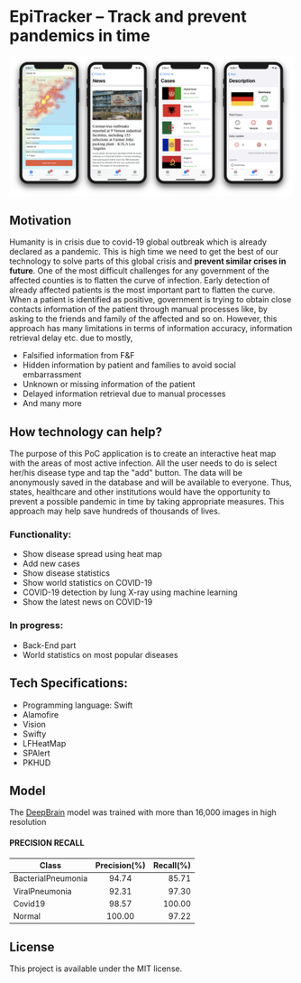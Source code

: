 # EpiTracker – Track and prevent pandemics in time 
![Screenshot](screen.png?raw=true "Title")

## Motivation
Humanity is in crisis due to covid-19 global outbreak which is already declared as a pandemic. This is high time we need to get the best of our technology to solve parts of this global crisis and **prevent similar crises in future**. One of the most difficult challenges for any government of the affected counties is to flatten the curve of infection. Early detection of already affected patients is the most important part to flatten the curve. When a patient is identified as positive, government is trying to obtain close contacts information of the patient through manual processes like, by asking to the friends and family of the affected and so on. However, this approach has many limitations in terms of information accuracy, information retrieval delay etc. due to mostly,

* Falsified information from F&F
* Hidden information by patient and families to avoid social embarrassment
* Unknown or missing information of the patient
* Delayed information retrieval due to manual processes
* And many more

## How technology can help?
The purpose of this PoC application is to create an interactive heat map with the areas of most active infection. All the user needs to do is select her/his disease type and tap the "add" button. The data will be anonymously saved in the database and will be available to everyone. Thus, states, healthcare and other institutions would have the opportunity to prevent a possible pandemic in time by taking appropriate measures. This approach may help save hundreds of thousands of lives.

### Functionality:
* Show disease spread using heat map
* Add new cases 
* Show disease statistics 
* Show world statistics on COVID-19
* COVID-19 detection by lung X-ray using machine learning 
* Show the latest news on COVID-19 

### In progress:
* Back-End part 
* World statistics on most popular diseases

## Tech Specifications:
* Programming language: Swift
* Alamofire
* Vision
* Swifty
* LFHeatMap
* SPAlert
* PKHUD

## Model
The [DeepBrain](https://github.com/skytells-research/Covid19-AI-Detection) model was trained with more than 16,000 images in high resolution

#### PRECISION RECALL
| Class   |      Precision(%)      |  Recall(%) |
|----------|:-------------:|------:|
| BacterialPneumonia |  94.74 | 85.71 |
| ViralPneumonia |    92.31   |   97.30 |
| Covid19 | 98.57 |    100.00 |
| Normal | 100.00 |    97.22 |

## License
This project is available under the MIT license.
